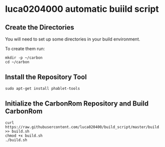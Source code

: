 luca0204000 automatic buiild script
===================================


Create the Directories
----------------------

You will need to set up some directories in your build environment.

To create them run:

    mkdir -p ~/carbon
    cd ~/carbon


Install the Repository Tool
---------------------------

    sudo apt-get install phablet-tools

Initialize the CarbonRom Repository and Build CarbonRom
-------------------------------------------------------

    curl https://raw.githubusercontent.com/luca020400/build_script/master/build.sh >> build.sh
    chmod +x build.sh
    ./build.sh
